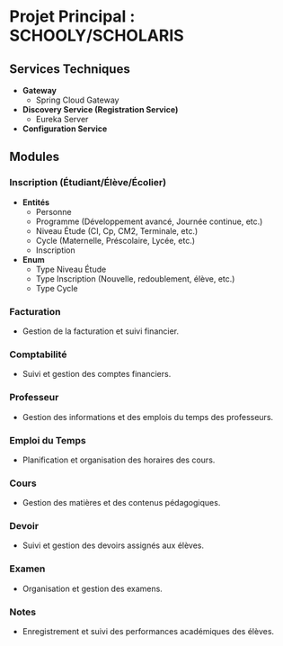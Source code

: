 # Projet Principal : SCHOOLY/SCHOLARIS

## Services Techniques
- **Gateway**
    - Spring Cloud Gateway
- **Discovery Service (Registration Service)**
    - Eureka Server
- **Configuration Service**

## Modules
### Inscription (Étudiant/Élève/Écolier)
- **Entités**
    - Personne
    - Programme (Développement avancé, Journée continue, etc.)
    - Niveau Étude (CI, Cp, CM2, Terminale, etc.)
    - Cycle (Maternelle, Préscolaire, Lycée, etc.)
    - Inscription
- **Enum**
    - Type Niveau Étude
    - Type Inscription (Nouvelle, redoublement, élève, etc.)
    - Type Cycle

### Facturation
- Gestion de la facturation et suivi financier.

### Comptabilité
- Suivi et gestion des comptes financiers.

### Professeur
- Gestion des informations et des emplois du temps des professeurs.

### Emploi du Temps
- Planification et organisation des horaires des cours.

### Cours
- Gestion des matières et des contenus pédagogiques.

### Devoir
- Suivi et gestion des devoirs assignés aux élèves.

### Examen
- Organisation et gestion des examens.

### Notes
- Enregistrement et suivi des performances académiques des élèves.
